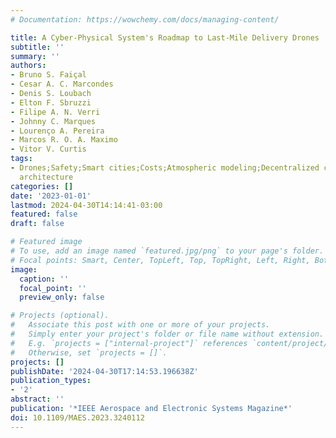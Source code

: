 ```yaml
---
# Documentation: https://wowchemy.com/docs/managing-content/

title: A Cyber-Physical System's Roadmap to Last-Mile Delivery Drones
subtitle: ''
summary: ''
authors:
- Bruno S. Faiçal
- Cesar A. C. Marcondes
- Denis S. Loubach
- Elton F. Sbruzzi
- Filipe A. N. Verri
- Johnny C. Marques
- Lourenço A. Pereira
- Marcos R. O. A. Maximo
- Vitor V. Curtis
tags:
- Drones;Safety;Smart cities;Costs;Atmospheric modeling;Decentralized control;Computer
  architecture
categories: []
date: '2023-01-01'
lastmod: 2024-04-30T14:14:41-03:00
featured: false
draft: false

# Featured image
# To use, add an image named `featured.jpg/png` to your page's folder.
# Focal points: Smart, Center, TopLeft, Top, TopRight, Left, Right, BottomLeft, Bottom, BottomRight.
image:
  caption: ''
  focal_point: ''
  preview_only: false

# Projects (optional).
#   Associate this post with one or more of your projects.
#   Simply enter your project's folder or file name without extension.
#   E.g. `projects = ["internal-project"]` references `content/project/deep-learning/index.md`.
#   Otherwise, set `projects = []`.
projects: []
publishDate: '2024-04-30T17:14:53.196638Z'
publication_types:
- '2'
abstract: ''
publication: '*IEEE Aerospace and Electronic Systems Magazine*'
doi: 10.1109/MAES.2023.3240112
---
```

